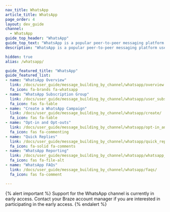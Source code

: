 ```yaml
---
nav_title: WhatsApp
article_title: WhatsApp
page_order: 4
layout: dev_guide
channel:
  - WhatsApp
guide_top_header: "WhatsApp"
guide_top_text: "WhatsApp is a popular peer-to-peer messaging platform used across the world offering conversation-based messaging for businesses. The WhatsApp messaging channel offers a direct way to reach users and customers on the WhatsApp platform."
description: "WhatsApp is a popular peer-to-peer messaging platform used across the world offering conversation-based messaging for businesses. The WhatsApp messaging channel offers a direct way to reach users and customers on the WhatsApp platform."

hidden: true
alias: /whatsapp/

guide_featured_title: "WhatsApp"
guide_featured_list:
- name: "WhatsApp Overview"
  link: /docs/user_guide/message_building_by_channel/whatsapp/overview
  fa_icon: fa-brands fa-whatsapp
- name: "WhatsApp Subscription Group"
  link: /docs/user_guide/message_building_by_channel/whatsapp/user_subscription/
  fa_icon: fas fa-table
- name: "Create a WhatsApp Campaign"
  link: /docs/user_guide/message_building_by_channel/whatsapp/create/
  fa_icon: fas fa-table
- name: "Opt-in and Opt-outs"
  link: /docs/user_guide/message_building_by_channel/whatsapp/opt-in_and_opt-outs/
  fa_icon: fas fa-commenting
- name: "Quick Replies"
  link: /docs/user_guide/message_building_by_channel/whatsapp/quick_replies/
  fa_icon: fa-solid fa-comments
- name: "WhatsApp Reporting"
  link: /docs/user_guide/message_building_by_channel/whatsapp/whatsapp_campaign_analytics/
  fa_icon: fas fa-file-alt
- name: "WhatsApp FAQs"
  link: /docs/user_guide/message_building_by_channel/whatsapp/faqs/
  fa_icon: fas fa-comment

---
```


{% alert important %}
Support for the WhatsApp channel is currently in early access. Contact your Braze account manager if you are interested in participating in the early access.
{% endalert %}

